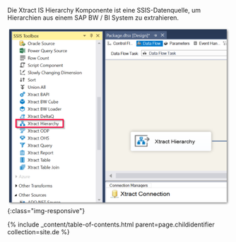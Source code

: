 Die Xtract IS Hierarchy Komponente ist eine SSIS-Datenquelle, um Hierarchien aus einem SAP BW / BI System zu extrahieren.

![Hierarchy](/img/content/Hierarchy.png){:class="img-responsive"}


{% include _content/table-of-contents.html parent=page.childidentifier collection=site.de %}